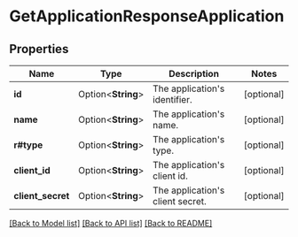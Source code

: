 # GetApplicationResponseApplication

## Properties

Name | Type | Description | Notes
------------ | ------------- | ------------- | -------------
**id** | Option<**String**> | The application's identifier. | [optional]
**name** | Option<**String**> | The application's name. | [optional]
**r#type** | Option<**String**> | The application's type. | [optional]
**client_id** | Option<**String**> | The application's client id. | [optional]
**client_secret** | Option<**String**> | The application's client secret. | [optional]

[[Back to Model list]](../README.md#documentation-for-models) [[Back to API list]](../README.md#documentation-for-api-endpoints) [[Back to README]](../README.md)


